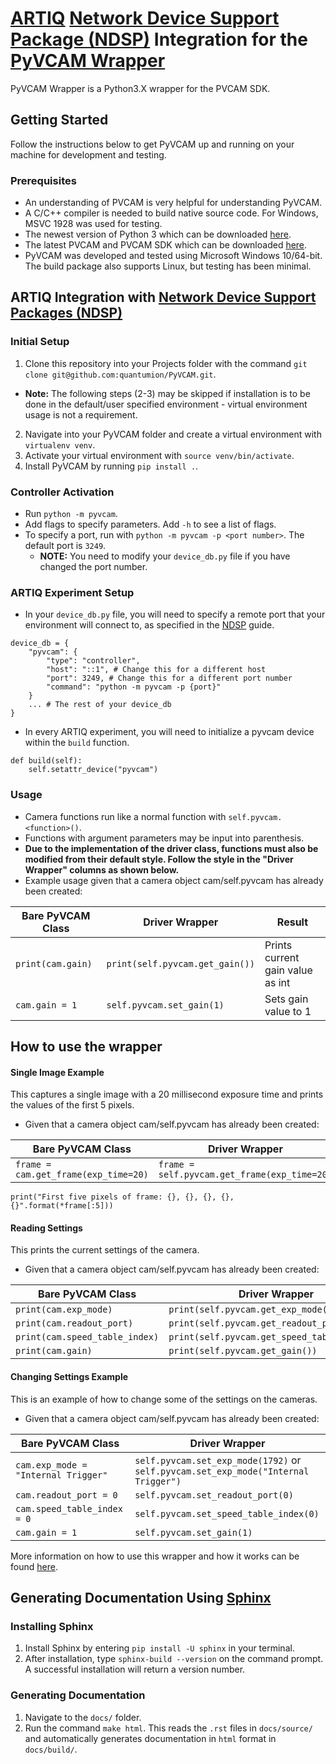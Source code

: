 # [ARTIQ](http://m-labs.hk/experiment-control/artiq/) [Network Device Support Package (NDSP)](https://m-labs.hk/artiq/manual/developing_a_ndsp.html) Integration for the [PyVCAM Wrapper](https://github.com/Photometrics/PyVCAM)

PyVCAM Wrapper is a Python3.X wrapper for the PVCAM SDK.

## Getting Started
Follow the instructions below to get PyVCAM up and running on your machine for development and testing.


### Prerequisites
* An understanding of PVCAM is very helpful for understanding PyVCAM.
* A C/C++ compiler is needed to build native source code. For Windows, MSVC 1928 was used for testing.
* The newest version of Python 3 which can be downloaded [here](https://www.python.org/downloads/).
* The latest PVCAM and PVCAM SDK which can be downloaded [here](https://www.photometrics.com/support/software/#software).
* PyVCAM was developed and tested using Microsoft Windows 10/64-bit. The build package also supports Linux, but testing has been minimal.

## ARTIQ Integration with [Network Device Support Packages (NDSP)](https://m-labs.hk/artiq/manual/developing_a_ndsp.html)
### Initial Setup
1. Clone this repository into your Projects folder with the command `git clone git@github.com:quantumion/PyVCAM.git`.
* **Note:** The following steps (2-3) may be skipped if installation is to be done in the default/user specified environment - virtual environment usage is not a requirement.
2. Navigate into your PyVCAM folder and create a virtual environment with `virtualenv venv`. 
3. Activate your virtual environment with `source venv/bin/activate`.
4. Install PyVCAM by running `pip install .`.

### Controller Activation
* Run `python -m pyvcam`.
* Add flags to specify parameters. Add `-h` to see a list of flags.
* To specify a port, run with `python -m pyvcam -p <port number>`. The default port is `3249`.
    * **NOTE:** You need to modify your `device_db.py` file if you have changed the port number.
    
### ARTIQ Experiment Setup
* In your `device_db.py` file, you will need to specify a remote port that your environment will connect to, as specified in the [NDSP](https://m-labs.hk/artiq/manual/developing_a_ndsp.html) guide.
```
device_db = {
    "pyvcam": {
        "type": "controller",
        "host": "::1", # Change this for a different host
        "port": 3249, # Change this for a different port number
        "command": "python -m pyvcam -p {port}"
    }
    ... # The rest of your device_db
}
```
* In every ARTIQ experiment, you will need to initialize a pyvcam device within the `build` function.
```
def build(self):
    self.setattr_device("pyvcam")
```

### Usage
* Camera functions run like a normal function with `self.pyvcam.<function>()`.
* Functions with argument parameters may be input into parenthesis.
* **Due to the implementation of the driver class, functions must also be modified from their default style. Follow the style in the "Driver Wrapper" columns as shown below.**
* Example usage given that a camera object cam/self.pyvcam has already been created:

| Bare PyVCAM Class | Driver Wrapper                  | Result                           |
|-------------------|---------------------------------|----------------------------------|
| `print(cam.gain)` | `print(self.pyvcam.get_gain())` | Prints current gain value as int |
| `cam.gain = 1`    | `self.pyvcam.set_gain(1)`       | Sets gain value to 1             |


## How to use the wrapper
#### Single Image Example
This captures a single image with a 20 millisecond exposure time and prints the values of the first 5 pixels.
* Given that a camera object cam/self.pyvcam has already been created:

| Bare PyVCAM Class                    | Driver Wrapper                               |
|--------------------------------------|----------------------------------------------|
| `frame = cam.get_frame(exp_time=20)` | `frame = self.pyvcam.get_frame(exp_time=20)` |

`print("First five pixels of frame: {}, {}, {}, {}, {}".format(*frame[:5]))`

#### Reading Settings
This prints the current settings of the camera.
* Given that a camera object cam/self.pyvcam has already been created:

| Bare PyVCAM Class              | Driver Wrapper                               |
|--------------------------------|----------------------------------------------|
| `print(cam.exp_mode)`          | `print(self.pyvcam.get_exp_mode())`          |
| `print(cam.readout_port)`      | `print(self.pyvcam.get_readout_port())`      |
| `print(cam.speed_table_index)` | `print(self.pyvcam.get_speed_table_index())` |
| `print(cam.gain)`              | `print(self.pyvcam.get_gain())`              |


#### Changing Settings Example
This is an example of how to change some of the settings on the cameras.
* Given that a camera object cam/self.pyvcam has already been created:

| Bare PyVCAM Class                   | Driver Wrapper                         |
|-------------------------------------|----------------------------------------|
| `cam.exp_mode = "Internal Trigger"` | `self.pyvcam.set_exp_mode(1792)` or<br/>`self.pyvcam.set_exp_mode("Internal Trigger")`|
| `cam.readout_port = 0`              | `self.pyvcam.set_readout_port(0)`      |
| `cam.speed_table_index = 0`         | `self.pyvcam.set_speed_table_index(0)` |
| `cam.gain = 1`                      | `self.pyvcam.set_gain(1)`              |

More information on how to use this wrapper and how it works can be found [here](https://github.com/Photometrics/PyVCAM/blob/master/docs/PyVCAM%20Wrapper.md).

## Generating Documentation Using [Sphinx](https://www.sphinx-doc.org/en/master/index.html)
### Installing Sphinx
1. Install Sphinx by entering `pip install -U sphinx` in your terminal.
2. After installation, type `sphinx-build --version` on the command prompt. A successful installation will return a version number.

### Generating Documentation
1. Navigate to the `docs/` folder.
2. Run the command `make html`. This reads the `.rst` files in `docs/source/` and automatically generates documentation in `html` format in `docs/build/`.